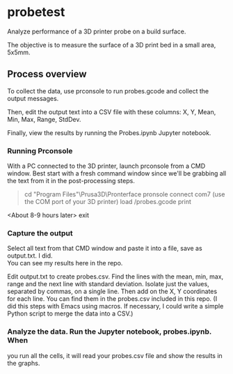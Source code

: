 # probetest
Analyze performance of a 3D printer probe on a build surface.

The objective is to measure the surface of a 3D print bed in a small area, 5x5mm.

## Process overview

To collect the data, use prconsole to run probes.gcode and collect the output messages.

Then, edit the output text into a CSV file with these columns:
X, Y, Mean, Min, Max, Range, StdDev.

Finally, view the results by running the Probes.ipynb Jupyter notebook.

### Running Prconsole
With a PC connected to the 3D printer, launch prconsole from a CMD window.  Best start with a fresh command window since we'll be
grabbing all the text from it in the post-processing steps.

> cd \"Program Files"\Prusa3D\Pronterface
> pronsole
connect com7  (use the COM port of your 3D printer)
load <path-to-gcode>/probes.gcode
print

<About 8-9 hours later>
exit

### Capture the output
Select all text from that CMD window and paste it into a file, save as output.txt.  I did.  
You can see my results here in the repo.

Edit output.txt to create probes.csv.  Find the lines with the mean,
min, max, range and the next line with standard deviation.  Isolate
just the values, separated by commas, on a single line.  Then add on
the X, Y coordinates for each line.  You can find them in the
probes.csv included in this repo.  (I did this steps with Emacs using
macros.  If necessary, I could write a simple Python script to merge
the data into a CSV.)

### Analyze the data.  Run the Jupyter notebook, probes.ipynb.  When
you run all the cells, it will read your probes.csv file and show the
results in the graphs.



